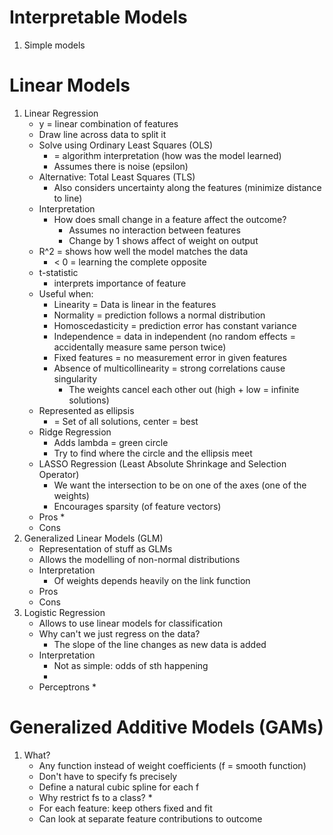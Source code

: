 # Interpretable Models
1. Simple models



# Linear Models
1. Linear Regression
    - y = linear combination of features
    - Draw line across data to split it
    - Solve using Ordinary Least Squares (OLS)
        * = algorithm interpretation (how was the model learned)
        * Assumes there is noise (epsilon)
    - Alternative: Total Least Squares (TLS)
        * Also considers uncertainty along the features (minimize distance to line)
    - Interpretation
        * How does small change in a feature affect the outcome?
            + Assumes no interaction between features
            + Change by 1 shows affect of weight on output
    - R^2 = shows how well the model matches the data
        * < 0 = learning the complete opposite
    - t-statistic
        * interprets importance of feature
    - Useful when:
        * Linearity = Data is linear in the features
        * Normality = prediction follows a normal distribution
        * Homoscedasticity = prediction error has constant variance
        * Independence = data in independent (no random effects = accidentally measure same person twice)
        * Fixed features = no measurement error in given features
        * Absence of multicollinearity = strong correlations cause singularity
            + The weights cancel each other out (high + low = infinite solutions)
    - Represented as ellipsis
        * = Set of all solutions, center = best
    - Ridge Regression
        * Adds lambda = green circle
        * Try to find where the circle and the ellipsis meet
    - LASSO Regression (Least Absolute Shrinkage and Selection Operator)
        * We want the intersection to be on one of the axes (one of the weights)
        * Encourages sparsity (of feature vectors)
    - Pros
        * 
    - Cons
1. Generalized Linear Models (GLM)
    - Representation of stuff as GLMs
    - Allows the modelling of non-normal distributions
    - Interpretation
        * Of weights depends heavily on the link function
    - Pros
    - Cons
1. Logistic Regression
    - Allows to use linear models for classification
    - Why can't we just regress on the data?
        * The slope of the line changes as new data is added
    - Interpretation
        * Not as simple: odds of sth happening
        * 
    - Perceptrons
        * 



# Generalized Additive Models (GAMs)
1. What?
    - Any function instead of weight coefficients (f = smooth function)
    - Don't have to specify fs precisely
    - Define a natural cubic spline for each f
    - Why restrict fs to a class?
        *
    - For each feature: keep others fixed and fit
    - Can look at separate feature contributions to outcome
